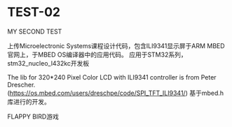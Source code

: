 # TEST-02
MY SECOND TEST

上传Microelectronic Systems课程设计代码，包含ILI9341显示屏于ARM MBED官网上，于MBED OS编译器中的应用代码。
应用于STM32系列， stm32_nucleo_l432kc开发板

The lib for 320*240 Pixel Color LCD with ILI9341 controller is from Peter Drescher.  
(https://os.mbed.com/users/dreschpe/code/SPI_TFT_ILI9341/)
基于mbed.h库进行的开发。

FLAPPY BIRD游戏
